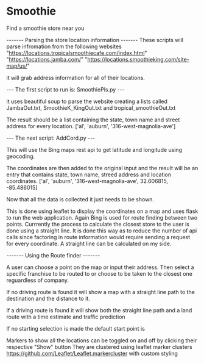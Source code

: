 # Smoothie
Find a smoothie store near you

------- Parsing the store location information -------
These scripts will parse infromation from the following websites
"https://locations.tropicalsmoothiecafe.com/index.html"
"https://locations.jamba.com/"
"https://locations.smoothieking.com/site-map/us/"

it will grab address information for all of their locations.

--- The first script to run is: SmoothiePls.py ---

it uses beautiful soup to parse the website creating a lists called JambaOut.txt, SmoothieK_KingOut.txt and tropical_smoothieOut.txt

The result should be a list containing the state, town name and street address for every location.
['al', 'auburn', '316-west-magnolia-ave']

--- The next script: AddCord.py ---

This will use the Bing maps rest api to get latitude and longitude using geocoding.

The coordinates are then added to the original input and the result will be an entry that contains state, town name, streed address and location coordinates.
['al', 'auburn', '316-west-magnolia-ave', 32.606815, -85.486015]

Now that all the data is collected it just needs to be shown.

This is done using leaflet to display the coordinates on a map and uses flask to run the web application.
Again Bing is used for route finding between two points.
Currrently the process to calculate the closest store to the user is done using a straight line.
It is done this way as to reduce the number of api calls since factoring in route information would require sending a request for every coordinate. A straight line can be calculated on my side.

------- Using the Route finder -------

A user can choose a point on the map or input their address.
Then select a specific franchise to be routed to or choose to be taken to the closest one reguardless of company.

If no driving route is found it will show a map with a straight line path to the destination and the distance to it.

If a driving route is found it will show both the straight line path and a land route with a time estimate and traffic prediction

If no starting selection is made the default start point is 

Markers to show all the locations can be toggled on and off by clicking their respective "Show" button
They are clustered using leaflet marker clusters https://github.com/Leaflet/Leaflet.markercluster with custom styling